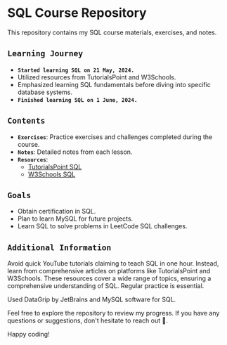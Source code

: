 # SQL Course Repository

This repository contains my SQL course materials, exercises, and notes.

## `Learning Journey`

- **`Started learning SQL on 21 May, 2024.`**
- Utilized resources from TutorialsPoint and W3Schools.
- Emphasized learning SQL fundamentals before diving into specific database systems.
- **`Finished learning SQL on 1 June, 2024.`**

## `Contents`

- **`Exercises`**: Practice exercises and challenges completed during the course.
- **`Notes`**: Detailed notes from each lesson.
- **`Resources`**: 
  - [TutorialsPoint SQL](https://www.tutorialspoint.com/sql/index.htm)
  - [W3Schools SQL](https://www.w3schools.com/sql/default.asp)
  
## `Goals`

- Obtain certification in SQL.
- Plan to learn MySQL for future projects.
- Learn SQL to solve problems in LeetCode SQL challenges.

## `Additional Information`

Avoid quick YouTube tutorials claiming to teach SQL in one hour. Instead, learn from comprehensive articles on platforms like TutorialsPoint and W3Schools. These resources cover a wide range of topics, ensuring a comprehensive understanding of SQL. Regular practice is essential.

Used DataGrip by JetBrains and MySQL software for SQL.

Feel free to explore the repository to review my progress. If you have any questions or suggestions, don't hesitate to reach out 🚀.

Happy coding! 
